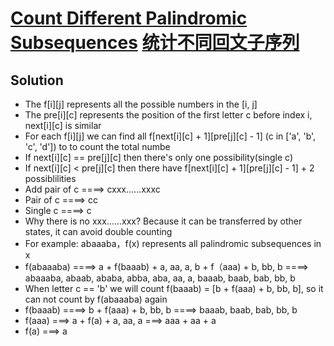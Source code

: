 # [Count Different Palindromic Subsequences](https://leetcode.com/problems/count-different-palindromic-subsequences) [统计不同回文子序列](https://leetcode-cn.com/problems/count-different-palindromic-subsequences)

## Solution
* The f\[i]\[j] represents all the possible numbers in the \[i, j]
* The pre\[i]\[c] represents the position of the first letter c before index i, next\[i]\[c] is similar
* For each f\[i]\[j] we can find all f\[next\[i]\[c] + 1]\[pre\[j]\[c] - 1] (c in \['a', 'b', 'c', 'd']) to to count the total numbe
* If next\[i]\[c] == pre\[j]\[c] then there's only one possibility(single c)
* If next\[i]\[c] < pre\[j]\[c] then there have f\[next\[i]\[c] + 1]\[pre\[j]\[c] - 1] + 2 possiblilities
 * Add pair of c ====> cxxx......xxxc
 * Pair of c ====> cc
 * Single c ====> c
 * Why there is no xxx......xxx? Because it can be transferred by other states, it can avoid double counting
* For example: abaaaba，f(x) represents all palindromic subsequences in x
 * f(abaaaba) ====> a + f(baaab) + a, aa, a, b + f（aaa) + b, bb, b ====> abaaaba, abaab, ababa, abba, aba, aa, a, baaab, baab, bab, bb, b
 * When letter c == 'b' we will count f(baaab) = \[b + f(aaa) + b, bb, b], so it can not count by f(abaaaba) again
 * f(baaab) ====> b + f(aaa) + b, bb, b ====> baaab, baab, bab, bb, b
 * f(aaa) ===> a + f(a) + a, aa, a ===> aaa + aa + a
 * f(a) ===> a
